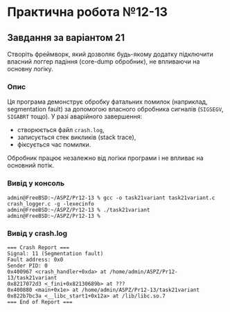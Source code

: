 
# Практична робота №12-13

## Завдання за варіантом 21

Створіть фреймворк, який дозволяє будь-якому додатку підключити власний логгер падіння (core-dump обробник), не впливаючи на основну логіку.

### Опис

Ця програма демонструє обробку фатальних помилок (наприклад, segmentation fault) за допомогою власного обробника сигналів (`SIGSEGV`, `SIGABRT` тощо). У разі аварійного завершення:

-   створюється файл `crash.log`,    
-   записується стек викликів (stack trace),
-   фіксується час помилки.
    
Обробник працює незалежно від логіки програми і не впливає на основний потік.

### Вивід у консоль

```shell
admin@FreeBSD:~/ASPZ/Pr12-13 % gcc -o task21variant task21variant.c crash_logger.c -g -lexecinfo
admin@FreeBSD:~/ASPZ/Pr12-13 % ./task21variant
admin@FreeBSD:~/ASPZ/Pr12-13 %
```


### Вивід у crash.log

```
=== Crash Report ===
Signal: 11 (Segmentation fault)
Fault address: 0x0
Sender PID: 0
0x400967 <crash_handler+0xda> at /home/admin/ASPZ/Pr12-13/task21variant
0x8217072d3 <_fini+0x82130689b> at ???
0x400880 <main+0x1e> at /home/admin/ASPZ/Pr12-13/task21variant
0x822b7bc3a <__libc_start1+0x12a> at /lib/libc.so.7
=== End of Report ===
```
